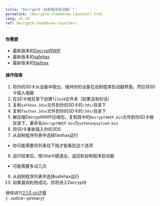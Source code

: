 ```yaml
---
title: "Decrypt9（自制程序启动器）"
permalink: /decrypt9-(homebrew-launcher).html
lang: zh_CN
ref: decrypt9-(homebrew-launcher)
---
```


#### 你需要

* 最新版本的[Decrypt9WIP](https://github.com/d0k3/Decrypt9WIP/releases/)
* 最新版本的[safehax](https://github.com/TiniVi/safehax/releases/latest)
* 最新版本的[fasthax](https://github.com/nedwill/fasthax/releases/latest)

#### 操作指南

1. 将你的SD卡从设备中取出，维持你的设备在自制程序启动器界面，然后将SD卡插入电脑
2. 在SD卡根目录下创建`files9`文件夹（如果没有的话）
3. 复制`safehax.3dsx`文件到你的SD卡的`/3ds/`目录下
4. 复制`fasthax.3dsx`文件到你的SD卡的`/3ds/`目录下
5. 解压缩Decrypt9WIP压缩包，复制其中的`Decrypt9WIP.bin`文件到你SD卡根目录下，重命名`Decrypt9WIP.bin`为`safehaxpayload.bin`
6. 将SD卡重新插入你的3DS
7. 从自制程序列表中选择fasthax运行
  + 你可能需要将列表往下拖才能看到这个选项
8. 运行结束后，按(Start)键退出，返回到自制程序启动器
  + 可能需要多试几次
9. 从自制程序列表中选择safehax运行
10. 如果漏洞利用成功，你将进入Decrypt9

继续进行[2.1.0 ctr迁移](2.1.0-ctrtransfer)    
{: .notice--primary}
